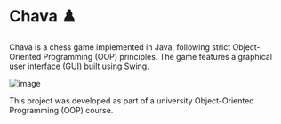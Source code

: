 # Chava ♟️

Chava is a chess game implemented in Java, following strict Object-Oriented Programming (OOP) principles. The game features a graphical user interface (GUI) built using Swing.

![image](https://github.com/user-attachments/assets/72cfa1ad-4e43-4899-a53f-f976bcd4ed3d)

This project was developed as part of a university Object-Oriented Programming (OOP) course.
